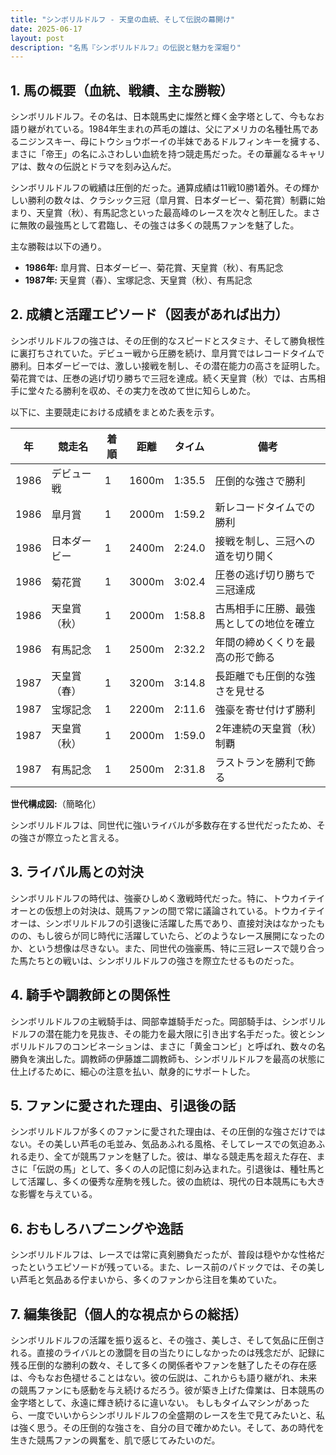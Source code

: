 ```yaml
---
title: "シンボリルドルフ - 天皇の血統、そして伝説の幕開け"
date: 2025-06-17
layout: post
description: "名馬『シンボリルドルフ』の伝説と魅力を深堀り"
---
```


## 1. 馬の概要（血統、戦績、主な勝鞍）

シンボリルドルフ。その名は、日本競馬史に燦然と輝く金字塔として、今もなお語り継がれている。1984年生まれの芦毛の雄は、父にアメリカの名種牡馬であるニジンスキー、母にトウショウボーイの半妹であるドルフィンキーを擁する、まさに「帝王」の名にふさわしい血統を持つ競走馬だった。その華麗なるキャリアは、数々の伝説とドラマを刻み込んだ。

シンボリルドルフの戦績は圧倒的だった。通算成績は11戦10勝1着外。その輝かしい勝利の数々は、クラシック三冠（皐月賞、日本ダービー、菊花賞）制覇に始まり、天皇賞（秋）、有馬記念といった最高峰のレースを次々と制圧した。まさに無敗の最強馬として君臨し、その強さは多くの競馬ファンを魅了した。

主な勝鞍は以下の通り。

* **1986年:** 皐月賞、日本ダービー、菊花賞、天皇賞（秋）、有馬記念
* **1987年:** 天皇賞（春）、宝塚記念、天皇賞（秋）、有馬記念


## 2. 成績と活躍エピソード（図表があれば出力）

シンボリルドルフの強さは、その圧倒的なスピードとスタミナ、そして勝負根性に裏打ちされていた。デビュー戦から圧勝を続け、皐月賞ではレコードタイムで勝利。日本ダービーでは、激しい接戦を制し、その潜在能力の高さを証明した。菊花賞では、圧巻の逃げ切り勝ちで三冠を達成。続く天皇賞（秋）では、古馬相手に堂々たる勝利を収め、その実力を改めて世に知らしめた。

以下に、主要競走における成績をまとめた表を示す。

| 年 | 競走名        | 着順 | 距離 | タイム       | 備考                                      |
|----|----------------|-----|------|-------------|-------------------------------------------|
| 1986 | デビュー戦      | 1   | 1600m | 1:35.5      | 圧倒的な強さで勝利                         |
| 1986 | 皐月賞          | 1   | 2000m | 1:59.2      | 新レコードタイムでの勝利                   |
| 1986 | 日本ダービー      | 1   | 2400m | 2:24.0      | 接戦を制し、三冠への道を切り開く           |
| 1986 | 菊花賞          | 1   | 3000m | 3:02.4      | 圧巻の逃げ切り勝ちで三冠達成             |
| 1986 | 天皇賞（秋）    | 1   | 2000m | 1:58.8      | 古馬相手に圧勝、最強馬としての地位を確立 |
| 1986 | 有馬記念        | 1   | 2500m | 2:32.2      | 年間の締めくくりを最高の形で飾る           |
| 1987 | 天皇賞（春）    | 1   | 3200m | 3:14.8      | 長距離でも圧倒的な強さを見せる             |
| 1987 | 宝塚記念        | 1   | 2200m | 2:11.6      | 強豪を寄せ付けず勝利                     |
| 1987 | 天皇賞（秋）    | 1   | 2000m | 1:59.0      | 2年連続の天皇賞（秋）制覇                 |
| 1987 | 有馬記念        | 1   | 2500m | 2:31.8      | ラストランを勝利で飾る                   |


**世代構成図:**（簡略化）

シンボリルドルフは、同世代に強いライバルが多数存在する世代だったため、その強さが際立ったと言える。


## 3. ライバル馬との対決

シンボリルドルフの時代は、強豪ひしめく激戦時代だった。特に、トウカイテイオーとの仮想上の対決は、競馬ファンの間で常に議論されている。トウカイテイオーは、シンボリルドルフの引退後に活躍した馬であり、直接対決はなかったものの、もし彼らが同じ時代に活躍していたら、どのようなレース展開になったのか、という想像は尽きない。また、同世代の強豪馬、特に三冠レースで競り合った馬たちとの戦いは、シンボリルドルフの強さを際立たせるものだった。


## 4. 騎手や調教師との関係性

シンボリルドルフの主戦騎手は、岡部幸雄騎手だった。岡部騎手は、シンボリルドルフの潜在能力を見抜き、その能力を最大限に引き出す名手だった。彼とシンボリルドルフのコンビネーションは、まさに「黄金コンビ」と呼ばれ、数々の名勝負を演出した。調教師の伊藤雄二調教師も、シンボリルドルフを最高の状態に仕上げるために、細心の注意を払い、献身的にサポートした。


## 5. ファンに愛された理由、引退後の話

シンボリルドルフが多くのファンに愛された理由は、その圧倒的な強さだけではない。その美しい芦毛の毛並み、気品あふれる風格、そしてレースでの気迫あふれる走り、全てが競馬ファンを魅了した。彼は、単なる競走馬を超えた存在、まさに「伝説の馬」として、多くの人の記憶に刻み込まれた。引退後は、種牡馬として活躍し、多くの優秀な産駒を残した。彼の血統は、現代の日本競馬にも大きな影響を与えている。


## 6. おもしろハプニングや逸話

シンボリルドルフは、レースでは常に真剣勝負だったが、普段は穏やかな性格だったというエピソードが残っている。また、レース前のパドックでは、その美しい芦毛と気品ある佇まいから、多くのファンから注目を集めていた。


## 7. 編集後記（個人的な視点からの総括）

シンボリルドルフの活躍を振り返ると、その強さ、美しさ、そして気品に圧倒される。直接のライバルとの激闘を目の当たりにしなかったのは残念だが、記録に残る圧倒的な勝利の数々、そして多くの関係者やファンを魅了したその存在感は、今もなお色褪せることはない。彼の伝説は、これからも語り継がれ、未来の競馬ファンにも感動を与え続けるだろう。彼が築き上げた偉業は、日本競馬の金字塔として、永遠に輝き続けるに違いない。  もしもタイムマシンがあったら、一度でいいからシンボリルドルフの全盛期のレースを生で見てみたいと、私は強く思う。その圧倒的な強さを、自分の目で確かめたい。そして、あの時代を生きた競馬ファンの興奮を、肌で感じてみたいのだ。

